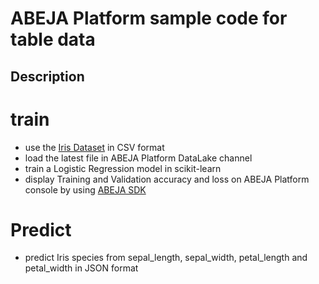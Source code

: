 ABEJA Platform sample code for table data
===

## Description
# train
- use the [Iris Dataset](https://scikit-learn.org/stable/auto_examples/datasets/plot_iris_dataset.html) in CSV format
- load the latest file in ABEJA Platform DataLake channel
- train a Logistic Regression model in scikit-learn
- display Training and Validation accuracy and loss on ABEJA Platform console by using [ABEJA SDK](https://sdk-spec.abeja.io/train/index.html)
# Predict
- predict Iris species from sepal_length, sepal_width, petal_length and petal_width in JSON format
